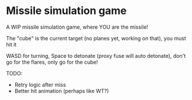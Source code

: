 # Missile simulation game
A WIP missile simulation game, where YOU are the missile!

The "cube" is the current target (no planes yet, working on that), you must hit it

WASD for turning, Space to detonate (proxy fuse will auto detonate), don't go for the flares, only go for the cube! 

TODO:
- Retry logic after miss
- Better hit animation (perhaps like WT?)